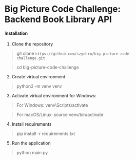 # Big Picture Code Challenge: Backend Book Library API

#### Installation
1. Clone the repository
> git clone `https://github.com/szychro/big-picture-code-challenge.git`

>cd big-picture-code-challenge

2. Create virtual environment
> python3 -m venv venv
3. Activate virtual environment for Windows:
> For Windows: venv\Scripts\activate 

>For macOS/Linux: source venv/bin/activate
4. Install requirements
> pip install -r requirements.txt
5. Run the application
> python main.py 


